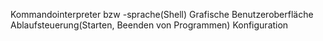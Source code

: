 Kommandointerpreter bzw -sprache(Shell)
Grafische Benutzeroberfläche
Ablaufsteuerung(Starten, Beenden von Programmen)
Konfiguration

